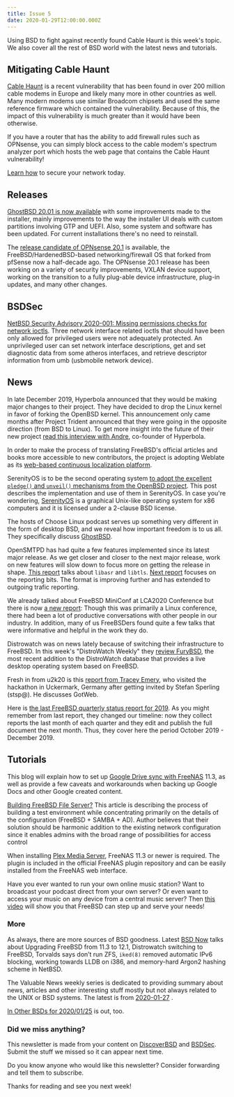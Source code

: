 ```yaml
---
title: Issue 5
date: 2020-01-29T12:00:00.000Z
---
```


Using BSD to fight against recently found Cable Haunt is this week's topic. We also cover all the rest of BSD world with the latest news and tutorials.

<!-- more -->

## Mitigating Cable Haunt

[Cable Haunt](https://cablehaunt.com/?utm_source=bsdweekly) is a recent vulnerability that has been found in over 200 million cable modems in Europe and likely many more in other countries as well. Many modern modems use similar Broadcom chipsets and used the same reference firmware which contained the vulnerability. Because of this, the impact of this vulnerability is much greater than it would have been otherwise.

If you have a router that has the ability to add firewall rules such as OPNsense, you can simply block access to the cable modem's spectrum analyzer port which hosts the web page that contains the Cable Haunt vulnerability!

[Learn how](https://homenetworkguy.com/how-to/protect-against-cable-haunt-vulnerability-using-opnsense/?utm_source=bsdweekly) to secure your network today.

## Releases

[GhostBSD 20.01 is now available](https://www.ghostbsd.org/20.01_release_announcement?utm_source=bsdweekly) with some improvements made to the installer, mainly improvements to the way the installer UI deals with custom partitions involving GTP and UEFI. Also, some system and software has been updated. For current installations there's no need to reinstall.

The [release candidate of OPNsense 20.1](https://www.phoronix.com/scan.php?page=news_item&px=OPNsense-20.1-RC1-Released&utm_source=bsdweekly) is available, the FreeBSD/HardenedBSD-based networking/firewall OS that forked from pfSense now a half-decade ago. The OPNsense 20.1 release has been working on a variety of security improvements, VXLAN device support, working on the transition to a fully plug-able device infrastructure, plug-in updates, and many other changes.

## BSDSec

[NetBSD Security Advisory 2020-001: Missing permissions checks for network ioctls](https://bsdsec.net/articles/netbsd-security-advisory-2020-001-missing-permissions-checks-for-network-ioctls?utm_source=bsdweekly). Three network interface related ioctls that should have been only allowed for privileged users were not adequately protected. An unprivileged user can set network interface descriptions, get and set diagnostic data from some atheros interfaces, and retrieve descriptor information from umb (usbmobile network device).

## News

In late December 2019, Hyperbola announced that they would be making major changes to their project. They have decided to drop the Linux kernel in favor of forking the OpenBSD kernel. This announcement only came months after Project Trident announced that they were going in the opposite direction (from BSD to Linux). To get more insight into the future of their new project [read this interview with Andre](https://itsfoss.com/hyperbola-linux-bsd/?utm_source=bsdweekly), co-founder of Hyperbola.

In order to make the process of translating FreeBSD's official articles and books more accessible to new contributors, the project is adopting Weblate as its [web-based continuous localization platform](https://www.freebsd.org/news/newsflash.html#event20200121:01?utm_source=bsdweekly).

SerenityOS is to be the second operating system [to adopt the excellent `pledge()` and `unveil()` mechanisms from the OpenBSD project](https://awesomekling.github.io/pledge-and-unveil-in-SerenityOS/?utm_source=bsdweekly). This post describes the implementation and use of them in SerenityOS. In case you're wondering, [SerenityOS](https://github.com/SerenityOS/serenity?utm_source=bsdweekly) is a graphical Unix-like operating system for x86 computers and it is licensed under a 2-clause BSD license.

The hosts of Choose Linux podcast serves up something very different in the form of desktop BSD, and we reveal how important freedom is to us all. They specifically discuss [GhostBSD](https://chooselinux.show/27?utm_source=bsdweekly).

OpenSMTPD has had quite a few features implemented since its latest major release. As we get closer and closer to the next major release, work on new features will slow down to focus more on getting the release in shape. [This report](https://poolp.org/posts/2020-01-22/january-2020-opensmtpd-work-libasr-and-libtls/?utm_source=bsdweekly) talks about  `libasr` and `libtls`. [Next report](https://poolp.org/posts/2018-11-09/opensmtpd-reporting-update/?utm_source=bsdweekly) focuses on the reporting bits. The format is improving further and has extended to outgoing trafic reporting.

We already talked about FreeBSD MiniConf at LCA2020 Conference but there is now [a new report](https://www.freebsdfoundation.org/blog/freebsd-miniconf-at-lca2020-conference-recap/?utm_source=bsdweekly): Though this was primarily a Linux conference, there had been a lot of productive conversations with other people in our industry. In addition, many of us FreeBSDers found quite a few talks that were informative and helpful in the work they do.

Distrowatch was on news lately because of switching their infrastructure to FreeBSD. In this week's "DistroWatch Weekly" they [review FuryBSD](https://distrowatch.com/weekly.php?issue=20200127#furybsd&utm_source=bsdweekly), the most recent addition to the DistroWatch database that provides a live desktop operating system based on FreeBSD.

Fresh in from u2k20 is this [report from Tracey Emery](https://undeadly.org/cgi?action=article;sid=20200121164148&utm_source=bsdweekly), who visited the hackathon in Uckermark, Germany after getting invited by Stefan Sperling (stsp@). He discusses GotWeb.

Here is [the last FreeBSD quarterly status report for 2019](https://www.freebsd.org/news/status/report-2019-10-2019-12.html?utm_source=bsdweekly). As you might remember from last report, they changed our timeline: now they collect reports the last month of each quarter and they edit and publish the full document the next month. Thus, they cover here the period October 2019 - December 2019.

## Tutorials

This blog will explain how to set up [Google Drive sync with FreeNAS](https://www.ixsystems.com/blog/backup-google-drive-to-freenas/?hss_channel=tw-291881151&utm_source=bsdweekly) 11.3, as well as provide a few caveats and workarounds when backing up Google Docs and other Google created content.

[Building FreeBSD File Server?](https://www.vmwareblog.org/building-freebsd-file-server/?utm_source=bsdweekly) This article is describing the process of building a test environment while concentrating primarily on the details of the configuration (FreeBSD + SAMBA + AD). Author believes that their solution should be harmonic addition to the existing network configuration since it enables admins with the broad range of possibilities for access control

When installing [Plex Media Server](https://support.plex.tv/articles/installing-plex-media-server-on-freenas?utm_source=bsdweekly), FreeNAS 11.3 or newer is required. The plugin is included in the official FreeNAS plugin repository and can be easily installed from the FreeNAS web interface.

Have you ever wanted to run your own online music station? Want to broadcast your podcast direct from your own server? Or even want to access your music on any device from a central music server? Then [this video](https://www.youtube.com/watch?v=Ypi5tiC_hVU&utm_source=bsdweekly) will show you that FreeBSD can step up and serve your needs!

### More

As always, there are more sources of BSD goodness. Latest [BSD Now](https://www.youtube.com/watch?v=5szeHJ3gZ7k&utm_source=bsdweekly) talks about Upgrading FreeBSD from 11.3 to 12.1, Distrowatch switching to FreeBSD, Torvalds says don’t run ZFS, `iked(8)` removed automatic IPv6 blocking, working towards LLDB on i386, and memory-hard Argon2 hashing scheme in NetBSD.

The Valuable News weekly series is dedicated to providing summary about news, articles and other interesting stuff mostly but not always related to the UNIX or BSD systems. The latest is from [2020-01-27](https://vermaden.wordpress.com/2020/01/27/valuable-news-2020-01-27/?utm_source=bsdweekly) .

[In Other BSDs for 2020/01/25](https://www.dragonflydigest.com/2020/01/25/24078.html?utm_source=bsdweekly) is out, too.

### Did we miss anything?

This newsletter is made from your content on [DiscoverBSD](https://discoverbsd.com) and [BSDSec](https://bsdsec.net). Submit the stuff we missed so it can appear next time.

Do you know anyone who would like this newsletter? Consider forwarding and tell them to subscribe.

Thanks for reading and see you next week!
